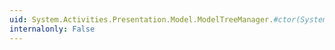 ```yaml
---
uid: System.Activities.Presentation.Model.ModelTreeManager.#ctor(System.Activities.Presentation.EditingContext)
internalonly: False
---
```

